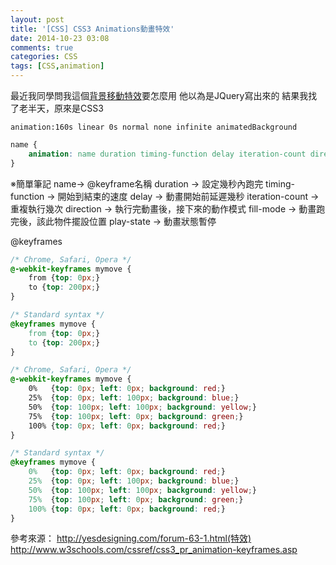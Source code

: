 ```yaml
---
layout: post
title: '[CSS] CSS3 Animations動畫特效'
date: 2014-10-23 03:08
comments: true
categories: CSS
tags: [CSS,animation]
---
```

最近我同學問我這個[背景移動特效](http://yesdesigning.com/forum-63-1.html)要怎麼用
他以為是JQuery寫出來的
結果我找了老半天，原來是CSS3

`animation:160s linear 0s normal none infinite animatedBackground`

```css
name {
    animation: name duration timing-function delay iteration-count direction fill-mode play-state;
}
```
<!--more-->

※簡單筆記
name-> @keyframe名稱
duration -> 設定幾秒內跑完
timing-function -> 開始到結束的速度
delay -> 動畫開始前延遲幾秒
iteration-count -> 重複執行幾次
direction -> 執行完動畫後，接下來的動作模式
fill-mode -> 動畫跑完後，該此物件擺設位置
play-state -> 動畫狀態暫停

@keyframes

```css
/* Chrome, Safari, Opera */
@-webkit-keyframes mymove {
    from {top: 0px;}
    to {top: 200px;}
}

/* Standard syntax */
@keyframes mymove {
    from {top: 0px;}
    to {top: 200px;}
}
```

```css
/* Chrome, Safari, Opera */
@-webkit-keyframes mymove {
    0%   {top: 0px; left: 0px; background: red;}
    25%  {top: 0px; left: 100px; background: blue;}
    50%  {top: 100px; left: 100px; background: yellow;}
    75%  {top: 100px; left: 0px; background: green;}
    100% {top: 0px; left: 0px; background: red;}
}

/* Standard syntax */
@keyframes mymove {
    0%   {top: 0px; left: 0px; background: red;}
    25%  {top: 0px; left: 100px; background: blue;}
    50%  {top: 100px; left: 100px; background: yellow;}
    75%  {top: 100px; left: 0px; background: green;}
    100% {top: 0px; left: 0px; background: red;}
}
```
參考來源：
http://yesdesigning.com/forum-63-1.html(特效)
http://www.w3schools.com/cssref/css3_pr_animation-keyframes.asp